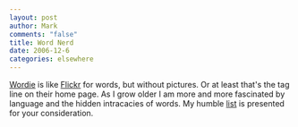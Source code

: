 ```yaml
--- 
layout: post
author: Mark
comments: "false"
title: Word Nerd
date: 2006-12-6
categories: elsewhere
---
```

<a href="http://wordie.org" title="Wordie">Wordie</a> is like <a href="http:/flickr.com" title="Flickr">Flickr</a> for words, but without pictures. Or at least that's the tag line on their home page. As I grow older I am more and more fascinated by language and the hidden intracacies of words. My humble <a href="http://wordie.org/people/zanshin" title="my words">list</a> is presented for your consideration.
